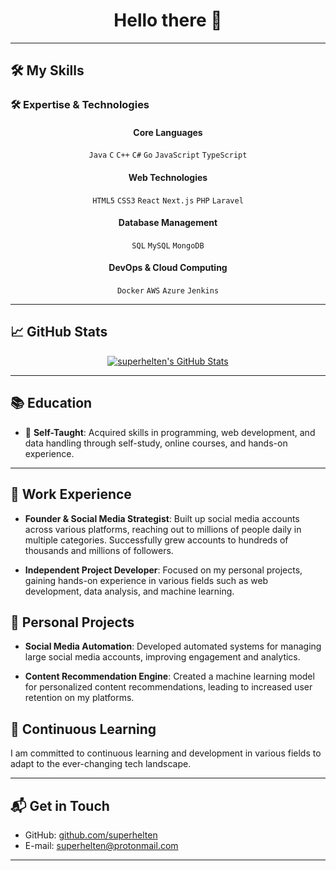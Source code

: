 <h1 align="center">
  Hello there 👋
</h1>
  <!--
<p align="center">
  <a href="https://twitter.com/yourusername">
    <img src="https://img.shields.io/twitter/follow/yourusername.svg?style=social&logo=twitter" alt="Twitter Follow">
  </a>
  <a href="https://linkedin.com/in/yourusername">
    <img src="https://img.shields.io/badge/-LinkedIn-black.svg?style=social&logo=linkedin&colorB=555" alt="LinkedIn">
  </a>
</p> -->

---

## 🛠️ My Skills

### 🛠 Expertise & Technologies

<div align="center">

#### Core Languages

`Java` `C` `C++` `C#` `Go` `JavaScript` `TypeScript`

#### Web Technologies

`HTML5` `CSS3` `React` `Next.js` `PHP` `Laravel`

#### Database Management

`SQL` `MySQL` `MongoDB`

#### DevOps & Cloud Computing

`Docker` `AWS` `Azure` `Jenkins`

</div>


---

## 📈 GitHub Stats

<div align="center">
  <a href="https://github.com/anuraghazra/github-readme-stats">
    <img align="center" src="https://github-readme-stats.vercel.app/api?username=superhelten&show_icons=true&include_all_commits=true&count_private=true&hide=prs&line_height=24&text_color=000000&icon_color=2f80ed&title_color=2f80ed&bg_color=ffffff" alt="superhelten's GitHub Stats">
  </a>
</div>


---

## 📚 Education

- 🚀 **Self-Taught**: Acquired skills in programming, web development, and data handling through self-study, online courses, and hands-on experience.

---

## 💼 Work Experience

- **Founder & Social Media Strategist**: Built up social media accounts across various platforms, reaching out to millions of people daily in multiple categories. Successfully grew accounts to hundreds of thousands and millions of followers.

- **Independent Project Developer**: Focused on my personal projects, gaining hands-on experience in various fields such as web development, data analysis, and machine learning.

<!-- Add any other relevant work experiences here -->

## 🚀 Personal Projects

- **Social Media Automation**: Developed automated systems for managing large social media accounts, improving engagement and analytics.

- **Content Recommendation Engine**: Created a machine learning model for personalized content recommendations, leading to increased user retention on my platforms.

<!-- Add any other personal projects you want to showcase here -->

## 🌱 Continuous Learning

I am committed to continuous learning and development in various fields to adapt to the ever-changing tech landscape.


---

## 📬 Get in Touch

- GitHub: [github.com/superhelten](https://github.com/superhelten)
- E-mail: superhelten@protonmail.com

---
